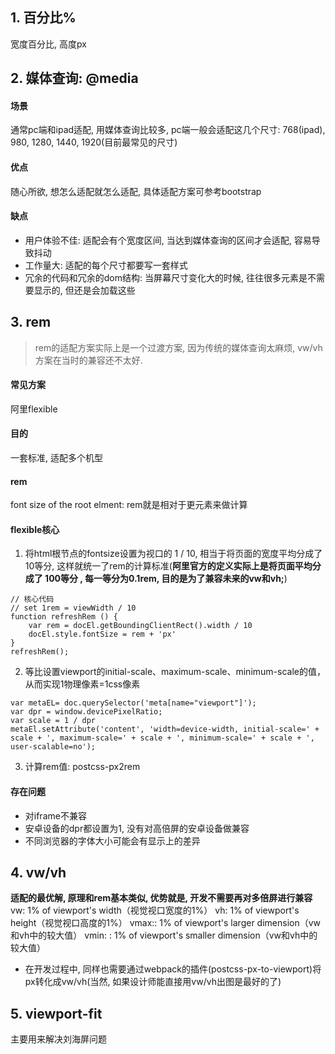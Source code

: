 ## 1. 百分比%
宽度百分比, 高度px
## 2. 媒体查询: @media
#### 场景
通常pc端和ipad适配, 用媒体查询比较多, pc端一般会适配这几个尺寸: 768(ipad), 980, 1280, 1440, 1920(目前最常见的尺寸)

#### 优点
随心所欲, 想怎么适配就怎么适配, 具体适配方案可参考bootstrap

#### 缺点

- 用户体验不佳: 适配会有个宽度区间, 当达到媒体查询的区间才会适配, 容易导致抖动
- 工作量大: 适配的每个尺寸都要写一套样式
- 冗余的代码和冗余的dom结构: 当屏幕尺寸变化大的时候, 往往很多元素是不需要显示的, 但还是会加载这些

## 3. rem
> rem的适配方案实际上是一个过渡方案, 因为传统的媒体查询太麻烦, vw/vh方案在当时的兼容还不太好.

#### 常见方案
阿里flexible
#### 目的
一套标准, 适配多个机型
#### rem
font size of the root elment: rem就是相对于更元素<html></html>来做计算
#### flexible核心

1. 将html根节点的fontsize设置为视口的 1 / 10, 相当于将页面的宽度平均分成了10等分, 这样就统一了rem的计算标准(**阿里官方的定义实际上是将页面平均分成了 100等分 , 每一等分为0.1rem, 目的是为了兼容未来的vw和vh;**)
```
// 核心代码
// set 1rem = viewWidth / 10
function refreshRem () {
    var rem = docEl.getBoundingClientRect().width / 10
    docEl.style.fontSize = rem + 'px'
}
refreshRem();
```

2. 等比设置viewport的initial-scale、maximum-scale、minimum-scale的值，从而实现1物理像素=1css像素
```
var metaEL= doc.querySelector('meta[name="viewport"]');
var dpr = window.devicePixelRatio;
var scale = 1 / dpr
metaEl.setAttribute('content', 'width=device-width, initial-scale=' + scale + ', maximum-scale=' + scale + ', minimum-scale=' + scale + ', user-scalable=no'); 
```

3. 计算rem值: postcss-px2rem

#### 存在问题

- 对iframe不兼容
- 安卓设备的dpr都设置为1, 没有对高倍屏的安卓设备做兼容
- 不同浏览器的字体大小可能会有显示上的差异
## 4. vw/vh
**适配的最优解, 原理和rem基本类似, 优势就是, 开发不需要再对多倍屏进行兼容**
vw: 1% of viewport's width（视觉视口宽度的1%）
vh: 1% of viewport's height（视觉视口高度的1%）
vmax:: 1% of viewport's larger dimension（vw和vh中的较大值）
vmin: : 1% of viewport's smaller dimension（vw和vh中的较大值）

- 在开发过程中, 同样也需要通过webpack的插件(postcss-px-to-viewport)将px转化成vw/vh(当然, 如果设计师能直接用vw/vh出图是最好的了)
## 5. viewport-fit
主要用来解决刘海屏问题

